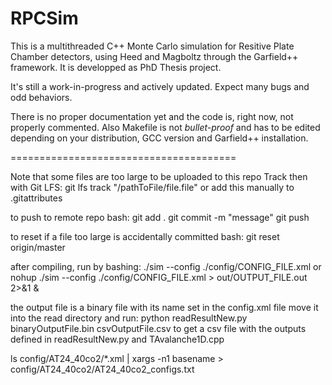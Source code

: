 # RPCSim
This is a multithreaded C++ Monte Carlo simulation for Resitive Plate Chamber detectors, using Heed and Magboltz through the Garfield++ framework. It is developped as PhD Thesis project.

It's still a work-in-progress and actively updated. Expect many bugs and odd behaviors. 

There is no proper documentation yet and the code is, right now, not properly commented.
Also Makefile is not _bullet-proof_ and has to be edited depending on your distribution, GCC version and Garfield++ installation.

=======================================

Note that some files are too large to be uploaded to this repo
Track then with Git LFS:
git lfs track "/pathToFile/file.file"
or add this manually to .gitattributes

to push to remote repo bash:
git add .
git commit -m "message"
git push

to reset if a file too large is accidentally committed bash:
git reset origin/master


after compiling, run by bashing:
./sim --config ./config/CONFIG_FILE.xml
or
nohup ./sim --config ./config/CONFIG_FILE.xml > out/OUTPUT_FILE.out 2>&1 &


the output file is a binary file with its name set in the config.xml file
move it into the read directory and run:
python readResultNew.py binaryOutputFile.bin csvOutputFile.csv
to get a csv file with the outputs defined in readResultNew.py and TAvalanche1D.cpp



ls config/AT24_40co2/*.xml | xargs -n1 basename > config/AT24_40co2/AT24_40co2_configs.txt
